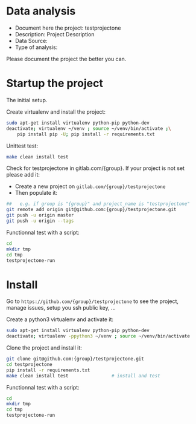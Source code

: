 # Data analysis
- Document here the project: testprojectone
- Description: Project Description
- Data Source:
- Type of analysis:

Please document the project the better you can.

# Startup the project

The initial setup.

Create virtualenv and install the project:
```bash
sudo apt-get install virtualenv python-pip python-dev
deactivate; virtualenv ~/venv ; source ~/venv/bin/activate ;\
    pip install pip -U; pip install -r requirements.txt
```

Unittest test:
```bash
make clean install test
```

Check for testprojectone in gitlab.com/{group}.
If your project is not set please add it:

- Create a new project on `gitlab.com/{group}/testprojectone`
- Then populate it:

```bash
##   e.g. if group is "{group}" and project_name is "testprojectone"
git remote add origin git@github.com:{group}/testprojectone.git
git push -u origin master
git push -u origin --tags
```

Functionnal test with a script:

```bash
cd
mkdir tmp
cd tmp
testprojectone-run
```

# Install

Go to `https://github.com/{group}/testprojectone` to see the project, manage issues,
setup you ssh public key, ...

Create a python3 virtualenv and activate it:

```bash
sudo apt-get install virtualenv python-pip python-dev
deactivate; virtualenv -ppython3 ~/venv ; source ~/venv/bin/activate
```

Clone the project and install it:

```bash
git clone git@github.com:{group}/testprojectone.git
cd testprojectone
pip install -r requirements.txt
make clean install test                # install and test
```
Functionnal test with a script:

```bash
cd
mkdir tmp
cd tmp
testprojectone-run
```
